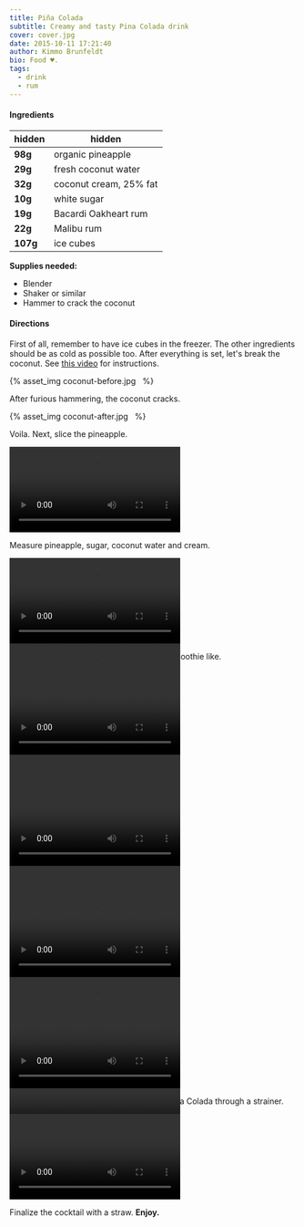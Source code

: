 ```yaml
---
title: Piña Colada
subtitle: Creamy and tasty Pina Colada drink
cover: cover.jpg
date: 2015-10-11 17:21:40
author: Kimmo Brunfeldt
bio: Food ♥.
tags:
  - drink
  - rum
---
```


#### Ingredients

hidden   | hidden
-------- | ----------------------
**98g**  | organic pineapple
**29g**  | fresh coconut water
**32g**  | coconut cream, 25% fat
**10g**  | white sugar
**19g**  | Bacardi Oakheart rum
**22g**  | Malibu rum
**107g** | ice cubes

**Supplies needed:**

* Blender
* Shaker or similar
* Hammer to crack the coconut

#### Directions

First of all, remember to have ice cubes in the freezer. The other ingredients
should be as cold as possible too.
After everything is set, let's break the coconut. See [this video](https://www.youtube.com/watch?v=oFDePsAqxnI) for instructions.

{% asset_img coconut-before.jpg &nbsp; %}

After furious hammering, the coconut cracks.

{% asset_img coconut-after.jpg &nbsp; %}

Voila. Next, slice the pineapple.

<video loop>
  <source src="slice-pineapple.mp4" type="video/mp4" />
</video>

Measure pineapple, sugar, coconut water and cream.

<div style="height: 150px;" class="row row-even">
  <video loop>
    <source src="measure-coconut-water.mp4" type="video/mp4" />
  </video>
  <video loop>
    <source src="measure-sugar.mp4" type="video/mp4" />
  </video>
  <video loop>
    <source src="measure-coconut-cream.mp4" type="video/mp4" />
  </video>
  <video loop>
    <source src="measure-pineapple.mp4" type="video/mp4" />
  </video>
</div>

Blend them together. The result should be smoothie like.

<div style="height: 150px;" class="row row-even">
  <video loop>
    <source src="add-pineapples.mp4" type="video/mp4" />
  </video>
  <video loop>
    <source src="add-coconut-cream.mp4" type="video/mp4" />
  </video>
  <video loop>
    <source src="blend.mp4" type="video/mp4" />
  </video>
</div>

Measure Bacardi and Malibu.

<div style="height: 150px;" class="row row-even">
  <video loop>
    <source src="measure-malibu.mp4" type="video/mp4" />
  </video>
  <video loop>
    <source src="measure-bacardi.mp4" type="video/mp4" />
  </video>
</div>

Mix everything together.

<div style="height: 150px;" class="row row-even">
  <video loop>
    <source src="add-bacardi.mp4" type="video/mp4" />
  </video>
  <video loop>
    <source src="add-malibu.mp4" type="video/mp4" />
  </video>
  <video loop>
    <source src="add-shake.mp4" type="video/mp4" />
  </video>
</div>

Shake well.

<video loop>
  <source src="shake-all.mp4" type="video/mp4" />
  ![](output.gif)
</video>


Add ice cubes into the glass and pour the Pina Colada through a strainer.

<video loop>
  <source src="pour.mp4" type="video/mp4" />
</video>

Finalize the cocktail with a straw. **Enjoy.**
